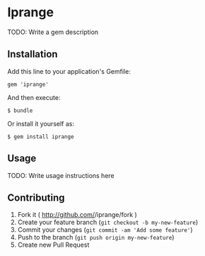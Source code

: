 # Iprange

TODO: Write a gem description

## Installation

Add this line to your application's Gemfile:

    gem 'iprange'

And then execute:

    $ bundle

Or install it yourself as:

    $ gem install iprange

## Usage

TODO: Write usage instructions here

## Contributing

1. Fork it ( http://github.com/<my-github-username>/iprange/fork )
2. Create your feature branch (`git checkout -b my-new-feature`)
3. Commit your changes (`git commit -am 'Add some feature'`)
4. Push to the branch (`git push origin my-new-feature`)
5. Create new Pull Request

